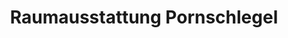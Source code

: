 ---
title: "Raumausstattung Pornschlegel"
url: /bamberg/raumausstattung-pornschlegel/
shop: Raumausstattung
---